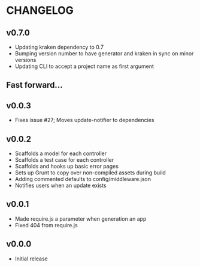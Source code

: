 # CHANGELOG

## v0.7.0

- Updating kraken dependency to 0.7
- Bumping version number to have generator and kraken in sync on minor versions
- Updating CLI to accept a project name as first argument


## Fast forward...


## v0.0.3

- Fixes issue #27; Moves update-notifier to dependencies


## v0.0.2

- Scaffolds a model for each controller
- Scaffolds a test case for each controller
- Scaffolds and hooks up basic error pages
- Sets up Grunt to copy over non-compiled assets during build
- Adding commented defaults to config/middleware.json
- Notifies users when an update exists


## v0.0.1

- Made require.js a parameter when generation an app
- Fixed 404 from require.js


## v0.0.0

- Initial release
